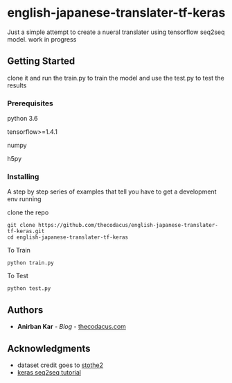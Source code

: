 # english-japanese-translater-tf-keras

Just a simple attempt to create a nueral translater using tensorflow seq2seq model. work in progress

## Getting Started

clone it and run the train.py to train the model and use the test.py to test the results 

### Prerequisites

python 3.6

tensorflow>=1.4.1

numpy

h5py

### Installing

A step by step series of examples that tell you have to get a development env running

clone the repo

```
git clone https://github.com/thecodacus/english-japanese-translater-tf-keras.git
cd english-japanese-translater-tf-keras
```

To Train 

```
python train.py
```
To Test 

```
python test.py
```
## Authors

* **Anirban Kar** - *Blog* - [thecodacus.com](https://thecodacus.com)


## Acknowledgments

* dataset credit goes to [stothe2](https://github.com/stothe2/468-final/tree/master/en-jp/data)
* [keras seq2seq tutorial](https://blog.keras.io/a-ten-minute-introduction-to-sequence-to-sequence-learning-in-keras.html)
